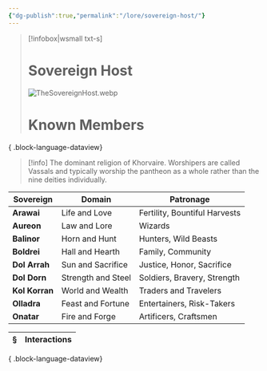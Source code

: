```yaml
---
{"dg-publish":true,"permalink":"/lore/sovereign-host/"}
---
```


> [!infobox|wsmall txt-s]
> # Sovereign Host
> ![TheSovereignHost.webp](/img/user/z_attachments/TheSovereignHost.webp) 
> # Known Members
>  
{ .block-language-dataview}

>[!info] The dominant religion of Khorvaire. Worshipers are called Vassals and typically worship the pantheon as a whole rather than the nine deities individually.

| Sovereign | Domain | Patronage |
| --- | --- | --- |
| **Arawai** | Life and Love | Fertility, Bountiful Harvests |
| **Aureon** | Law and Lore | Wizards |
| **Balinor** | Horn and Hunt | Hunters, Wild Beasts |
| **Boldrei** | Hall and Hearth | Family, Community | 
| **Dol Arrah** | Sun and Sacrifice | Justice, Honor, Sacrifice |
| **Dol Dorn** | Strength and Steel | Soldiers, Bravery, Strength | 
| **Kol Korran** | World and Wealth | Traders and Travelers |
| **Olladra** | Feast and Fortune | Entertainers, Risk-Takers | 
| **Onatar** | Fire and Forge | Artificers, Craftsmen |

| § | Interactions |
| - | ------------ |

{ .block-language-dataview}
